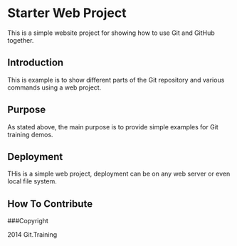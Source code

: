 # Starter Web Project

This is a simple website project for showing how to use Git and GitHub together.

## Introduction

This is example is to show different parts of the Git repository and various commands using a web project.

## Purpose

As stated above, the main purpose is to provide simple examples for Git training demos.

## Deployment

THis is a simple web project, deployment can be on any web server or even local file system.

## How To Contribute

###Copyright

2014 Git.Training